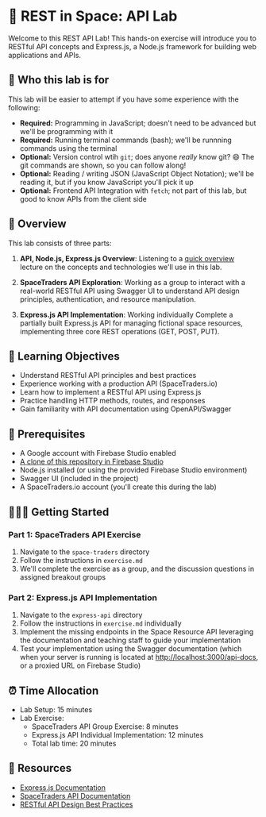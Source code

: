 # 🚀 REST in Space: API Lab

Welcome to this REST API Lab! This hands-on exercise will introduce you to RESTful API concepts and Express.js, a Node.js framework for building web applications and APIs.

## 🔰 Who this lab is for

This lab will be easier to attempt if you have some experience with the following:

- **Required:** Programming in JavaScript; doesn't need to be advanced but we'll be programming with it
- **Required:** Running terminal commands (bash); we'll be runnning commands using the terminal
- **Optional:** Version control wtih `git`; does anyone _really_ know git? :smile: The git commands are shown, so you can follow along!
- **Optional:** Reading / writing JSON (JavaScript Object Notation); we'll be reading it, but if you know JavaScript you'll pick it up
- **Optional:** Frontend API Integration with `fetch`; not part of this lab, but good to know APIs from the client side


## 🔎 Overview

This lab consists of three parts:
1. **API, Node.js, Express.js Overview**: Listening to a [quick overview](setup.md) lecture on the concepts and technologies we'll use in this lab.

2. **SpaceTraders API Exploration**: Working as a group to interact with a real-world RESTful API using Swagger UI to understand API design principles, authentication, and resource manipulation.

3. **Express.js API Implementation**: Working individually Complete a partially built Express.js API for managing fictional space resources, implementing three core REST operations (GET, POST, PUT).

## 📖 Learning Objectives

- Understand RESTful API principles and best practices
- Experience working with a production API (SpaceTraders.io)
- Learn how to implement a RESTful API using Express.js
- Practice handling HTTP methods, routes, and responses
- Gain familiarity with API documentation using OpenAPI/Swagger

## 📝 Prerequisites

- A Google account with Firebase Studio enabled
- [A clone of this repository in Firebase Studio](https://studio.firebase.google.com/new?template=https:%2F%2Fgithub.com%2Fshiftyp%2Frest-in-space)
- Node.js installed (or using the provided Firebase Studio environment)
- Swagger UI (included in the project)
- A SpaceTraders.io account (you'll create this during the lab)

## 🧑🏾‍🚀 Getting Started

### Part 1: SpaceTraders API Exercise

1. Navigate to the `space-traders` directory
2. Follow the instructions in `exercise.md`
3. We'll complete the exercise as a group, and the discussion questions in assigned breakout groups

### Part 2: Express.js API Implementation

1. Navigate to the `express-api` directory
2. Follow the instructions in `exercise.md` individually
3. Implement the missing endpoints in the Space Resource API leveraging the documentation and teaching staff to guide your implementation
4. Test your implementation using the Swagger documentation (which when your server is running is located at [http://localhost:3000/api-docs](http://localhost:3000/api-docs), or a proxied URL on Firebase Studio)

## ⏰ Time Allocation

- Lab Setup: 15 minutes
- Lab Exercise:
  - SpaceTraders API Group Exercise: 8 minutes
  - Express.js API Individual Implementation: 12 minutes
  - Total lab time: 20 minutes

## 📓 Resources

- [Express.js Documentation](https://expressjs.com/)
- [SpaceTraders API Documentation](https://spacetraders.io/docs/api)
- [RESTful API Design Best Practices](https://restfulapi.net/)